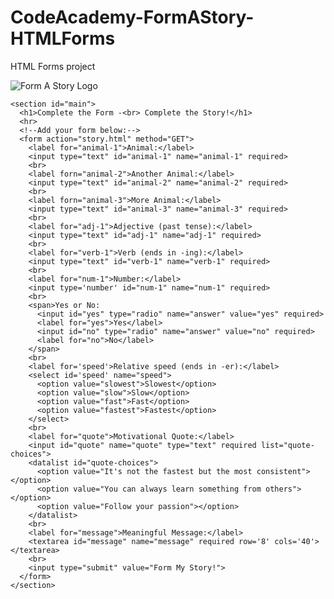 # CodeAcademy-FormAStory-HTMLForms
HTML Forms project
<!DOCTYPE html>
<html lang="en" dir="ltr">
  <head>
    <meta charset="utf-8">
    <link rel="stylesheet" href="style.css">
    <link href="https://fonts.googleapis.com/css?family=Open+Sans" rel="stylesheet">
    <title>Form a Story</title>
  </head>
  <body>
    <section id="top">
      <img src="https://content.codecademy.com/courses/learn-html-forms/formAStoryLogo.svg" alt="Form A Story Logo">
    </section>

    <section id="main">
      <h1>Complete the Form -<br> Complete the Story!</h1>
      <hr>
      <!--Add your form below:-->
      <form action="story.html" method="GET">
        <label for="animal-1">Animal:</label>
        <input type="text" id="animal-1" name="animal-1" required>
        <br>
        <label forn="animal-2">Another Animal:</label>
        <input type="text" id="animal-2" name="animal-2" required>
        <br>
        <label forn="animal-3">More Animal:</label>
        <input type="text" id="animal-3" name="animal-3" required>
        <br>
        <label for="adj-1">Adjective (past tense):</label>
        <input type="text" id="adj-1" name="adj-1" required>
        <br>
        <label for="verb-1">Verb (ends in -ing):</label>
        <input type="text" id="verb-1" name="verb-1" required>
        <br>
        <label for="num-1">Number:</label>
        <input type='number' id="num-1" name="num-1" required>
        <br>
        <span>Yes or No:
          <input id="yes" type="radio" name="answer" value="yes" required>
          <label for="yes">Yes</label> 
          <input id="no" type="radio" name="answer" value="no" required>
          <label for="no">No</label> 
        </span>
        <br>
        <label for='speed'>Relative speed (ends in -er):</label>
        <select id='speed' name="speed">
          <option value="slowest">Slowest</option>
          <option value="slow">Slow</option>
          <option value="fast">Fast</option>
          <option value="fastest">Fastest</option>
        </select>
        <br>
        <label for="quote">Motivational Quote:</label>
        <input id="quote" name="quote" type="text" required list="quote-choices">
        <datalist id="quote-choices">
          <option value="It's not the fastest but the most consistent"></option>
          <option value="You can always learn something from others"></option>
          <option value="Follow your passion"></option>
        </datalist>
        <br>
        <label for="message">Meaningful Message:</label>
        <textarea id="message" name="message" required row='8' cols='40'></textarea>
        <br>
        <input type="submit" value="Form My Story!">
      </form>
    </section>
  </body>
</html>
